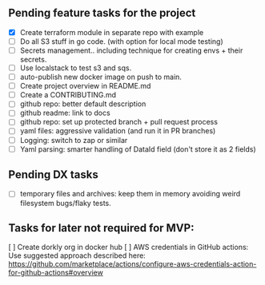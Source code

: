 ## Pending feature tasks for the project
- [x] Create terraform module in separate repo with example
- [ ] Do all S3 stuff in go code. (with option for local mode testing)
- [ ] Secrets management.. including technique for creating envs + their secrets.
- [ ] Use localstack to test s3 and sqs.
- [ ] auto-publish new docker image on push to main. 
- [ ] Create project overview in README.md
- [ ] Create a CONTRIBUTING.md
- [ ] github repo: better default description
- [ ] github readme: link to docs
- [ ] github repo: set up protected branch + pull request process
- [ ] yaml files: aggressive validation (and run it in PR branches)
- [ ] Logging: switch to zap or similar
- [ ] Yaml parsing: smarter handling of DataId field (don't store it as 2 fields)

## Pending DX tasks
- [ ] temporary files and archives: keep them in memory avoiding weird filesystem bugs/flaky tests.

## Tasks for later not required for MVP:
[ ] Create dorkly org in docker hub
[ ] AWS credentials in GitHub actions: Use suggested approach described here: https://github.com/marketplace/actions/configure-aws-credentials-action-for-github-actions#overview
